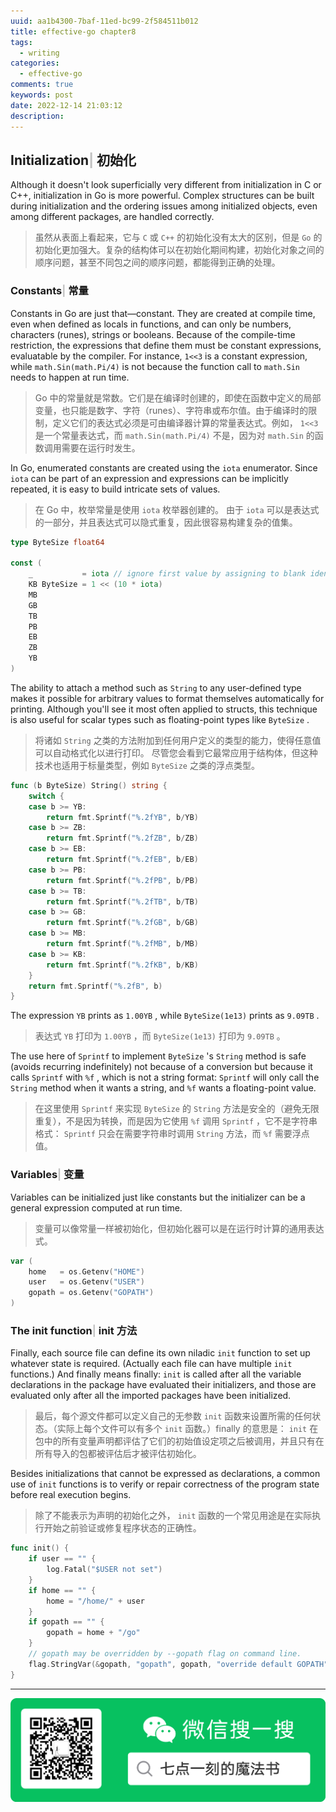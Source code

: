 ```yaml
---
uuid: aa1b4300-7baf-11ed-bc99-2f584511b012
title: effective-go chapter8
tags:
  - writing
categories:
  - effective-go
comments: true
keywords: post
date: 2022-12-14 21:03:12
description:
---
```


<!--more-->
<!-- 1. 发布前：删除草稿的 uuid -->
<!-- 2. 发布后：补充tag，category -->

## Initialization<font color=silver>&#124; </font> 初始化

Although it doesn't look superficially very different from initialization in C or C++, initialization in Go is more powerful. Complex structures can be built during initialization and the ordering issues among initialized objects, even among different packages, are handled correctly.

> 虽然从表面上看起来，它与 `C` 或 `C++` 的初始化没有太大的区别，但是 `Go` 的初始化更加强大。复杂的结构体可以在初始化期间构建，初始化对象之间的顺序问题，甚至不同包之间的顺序问题，都能得到正确的处理。

### Constants<font color=silver>&#124; </font> 常量

Constants in Go are just that—constant. They are created at compile time, even when defined as locals in functions, and can only be numbers, characters \(runes\), strings or booleans. Because of the compile-time restriction, the expressions that define them must be constant expressions, evaluatable by the compiler. For instance, `1<<3` is a constant expression, while `math.Sin(math.Pi/4)` is not because the function call to `math.Sin` needs to happen at run time.

> Go 中的常量就是常数。它们是在编译时创建的，即使在函数中定义的局部变量，也只能是数字、字符（runes）、字符串或布尔值。由于编译时的限制，定义它们的表达式必须是可由编译器计算的常量表达式。例如， `1<<3` 是一个常量表达式，而 `math.Sin(math.Pi/4)` 不是，因为对 `math.Sin` 的函数调用需要在运行时发生。

In Go, enumerated constants are created using the `iota` enumerator. Since `iota` can be part of an expression and expressions can be implicitly repeated, it is easy to build intricate sets of values.

> 在 Go 中，枚举常量是使用 `iota` 枚举器创建的。 由于 `iota` 可以是表达式的一部分，并且表达式可以隐式重复，因此很容易构建复杂的值集。

```go
type ByteSize float64

const (
    _           = iota // ignore first value by assigning to blank identifier
    KB ByteSize = 1 << (10 * iota)
    MB
    GB
    TB
    PB
    EB
    ZB
    YB
)
```

The ability to attach a method such as `String` to any user-defined type makes it possible for arbitrary values to format themselves automatically for printing. Although you'll see it most often applied to structs, this technique is also useful for scalar types such as floating-point types like `ByteSize` .

> 将诸如 `String` 之类的方法附加到任何用户定义的类型的能力，使得任意值可以自动格式化以进行打印。 尽管您会看到它最常应用于结构体，但这种技术也适用于标量类型，例如 `ByteSize` 之类的浮点类型。

```go
func (b ByteSize) String() string {
    switch {
    case b >= YB:
        return fmt.Sprintf("%.2fYB", b/YB)
    case b >= ZB:
        return fmt.Sprintf("%.2fZB", b/ZB)
    case b >= EB:
        return fmt.Sprintf("%.2fEB", b/EB)
    case b >= PB:
        return fmt.Sprintf("%.2fPB", b/PB)
    case b >= TB:
        return fmt.Sprintf("%.2fTB", b/TB)
    case b >= GB:
        return fmt.Sprintf("%.2fGB", b/GB)
    case b >= MB:
        return fmt.Sprintf("%.2fMB", b/MB)
    case b >= KB:
        return fmt.Sprintf("%.2fKB", b/KB)
    }
    return fmt.Sprintf("%.2fB", b)
}
```

The expression `YB` prints as `1.00YB` , while `ByteSize(1e13)` prints as `9.09TB` .

> 表达式 `YB` 打印为 `1.00YB` ，而 `ByteSize(1e13)` 打印为 `9.09TB` 。

The use here of `Sprintf` to implement `ByteSize` 's `String` method is safe \(avoids recurring indefinitely\) not because of a conversion but because it calls `Sprintf` with `%f` , which is not a string format: `Sprintf` will only call the `String` method when it wants a string, and `%f` wants a floating-point value.

> 在这里使用 `Sprintf` 来实现 `ByteSize` 的 `String` 方法是安全的（避免无限重复），不是因为转换，而是因为它使用 `%f` 调用 `Sprintf` ，它不是字符串格式： `Sprintf` 只会在需要字符串时调用 `String` 方法，而 `%f` 需要浮点值。

### Variables<font color=silver>&#124; </font> 变量

Variables can be initialized just like constants but the initializer can be a general expression computed at run time.

> 变量可以像常量一样被初始化，但初始化器可以是在运行时计算的通用表达式。

```go
var (
    home   = os.Getenv("HOME")
    user   = os.Getenv("USER")
    gopath = os.Getenv("GOPATH")
)
```

### The init function<font color=silver>&#124; </font> init 方法

Finally, each source file can define its own niladic `init` function to set up whatever state is required. \(Actually each file can have multiple `init` functions.\) And finally means finally: `init` is called after all the variable declarations in the package have evaluated their initializers, and those are evaluated only after all the imported packages have been initialized.

> 最后，每个源文件都可以定义自己的无参数 `init` 函数来设置所需的任何状态。（实际上每个文件可以有多个 `init` 函数。）finally 的意思是： `init` 在包中的所有变量声明都评估了它们的初始值设定项之后被调用，并且只有在所有导入的包都被评估后才被评估初始化。

Besides initializations that cannot be expressed as declarations, a common use of `init` functions is to verify or repair correctness of the program state before real execution begins.

> 除了不能表示为声明的初始化之外， `init` 函数的一个常见用途是在实际执行开始之前验证或修复程序状态的正确性。

```go
func init() {
    if user == "" {
        log.Fatal("$USER not set")
    }
    if home == "" {
        home = "/home/" + user
    }
    if gopath == "" {
        gopath = home + "/go"
    }
    // gopath may be overridden by --gopath flag on command line.
    flag.StringVar(&gopath, "gopath", gopath, "override default GOPATH")
}
```


---
![20200131220947.png](source/_posts/assets/images/leunggeorge.github.io-image-9%201.png)
